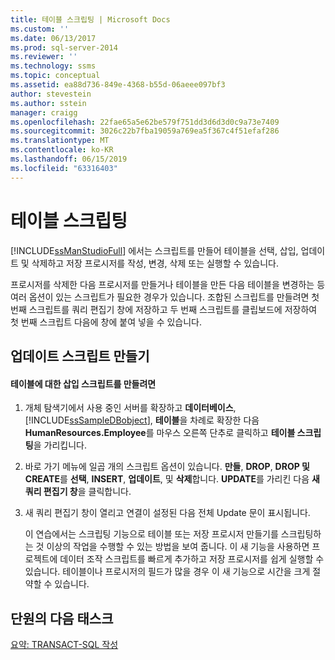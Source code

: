 ```yaml
---
title: 테이블 스크립팅 | Microsoft Docs
ms.custom: ''
ms.date: 06/13/2017
ms.prod: sql-server-2014
ms.reviewer: ''
ms.technology: ssms
ms.topic: conceptual
ms.assetid: ea88d736-849e-4368-b55d-06aeee097bf3
author: stevestein
ms.author: sstein
manager: craigg
ms.openlocfilehash: 22fae65a5e62be579f751dd3d6d3d0c9a73e7409
ms.sourcegitcommit: 3026c22b7fba19059a769ea5f367c4f51efaf286
ms.translationtype: MT
ms.contentlocale: ko-KR
ms.lasthandoff: 06/15/2019
ms.locfileid: "63316403"
---
```

# <a name="script-a-table"></a>테이블 스크립팅
  [!INCLUDE[ssManStudioFull](../../includes/ssmanstudiofull-md.md)] 에서는 스크립트를 만들어 테이블을 선택, 삽입, 업데이트 및 삭제하고 저장 프로시저를 작성, 변경, 삭제 또는 실행할 수 있습니다.  
  
 프로시저를 삭제한 다음 프로시저를 만들거나 테이블을 만든 다음 테이블을 변경하는 등 여러 옵션이 있는 스크립트가 필요한 경우가 있습니다. 조합된 스크립트를 만들려면 첫 번째 스크립트를 쿼리 편집기 창에 저장하고 두 번째 스크립트를 클립보드에 저장하여 첫 번째 스크립트 다음에 창에 붙여 넣을 수 있습니다.  
  
## <a name="creating-an-update-script"></a>업데이트 스크립트 만들기  
  
#### <a name="to-create-the-insert-script-for-a-table"></a>테이블에 대한 삽입 스크립트를 만들려면  
  
1.  개체 탐색기에서 사용 중인 서버를 확장하고 **데이터베이스**, [!INCLUDE[ssSampleDBobject](../../includes/sssampledbobject-md.md)], **테이블**을 차례로 확장한 다음 **HumanResources.Employee**를 마우스 오른쪽 단추로 클릭하고 **테이블 스크립팅**을 가리킵니다.  
  
2.  바로 가기 메뉴에 일곱 개의 스크립트 옵션이 있습니다. **만들**, **DROP**, **DROP 및 CREATE**를 **선택**, **INSERT**, **업데이트**, 및 **삭제**합니다. **UPDATE**를 가리킨 다음 **새 쿼리 편집기 창**을 클릭합니다.  
  
3.  새 쿼리 편집기 창이 열리고 연결이 설정된 다음 전체 Update 문이 표시됩니다.  
  
     이 연습에서는 스크립팅 기능으로 테이블 또는 저장 프로시저 만들기를 스크립팅하는 것 이상의 작업을 수행할 수 있는 방법을 보여 줍니다. 이 새 기능을 사용하면 프로젝트에 데이터 조작 스크립트를 빠르게 추가하고 저장 프로시저를 쉽게 실행할 수 있습니다. 테이블이나 프로시저의 필드가 많을 경우 이 새 기능으로 시간을 크게 절약할 수 있습니다.  
  
## <a name="next-task-in-lesson"></a>단원의 다음 태스크  
 [요약: TRANSACT-SQL 작성](../../tutorials/summary-writing-transact-sql.md)  
  
  
